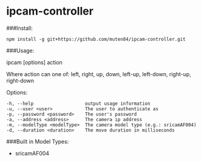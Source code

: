 # ipcam-controller

###Install:

    npm install -g git+https://github.com/muten84/ipcam-controller.git

###Usage:

ipcam [options] action

  Where action can one of: left, right, up, down, left-up, left-down, right-up, right-down

  Options:

    -h, --help                   output usage information
    -u, --user <user>            The user to authenticate as
    -p, --password <password>    The user's password
    -a, --address <address>      The camera ip address
    -m, --modelType <modelType>  The camera model type (e.g.: sricamAF004)
    -d, --duration <duration>    The move duration in milliseconds

###Built in Model Types:
 - sricamAF004
